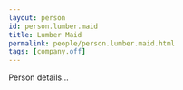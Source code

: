 ```yaml
---
layout: person
id: person.lumber.maid
title: Lumber Maid
permalink: people/person.lumber.maid.html
tags: [company.off]
---
```


Person details...